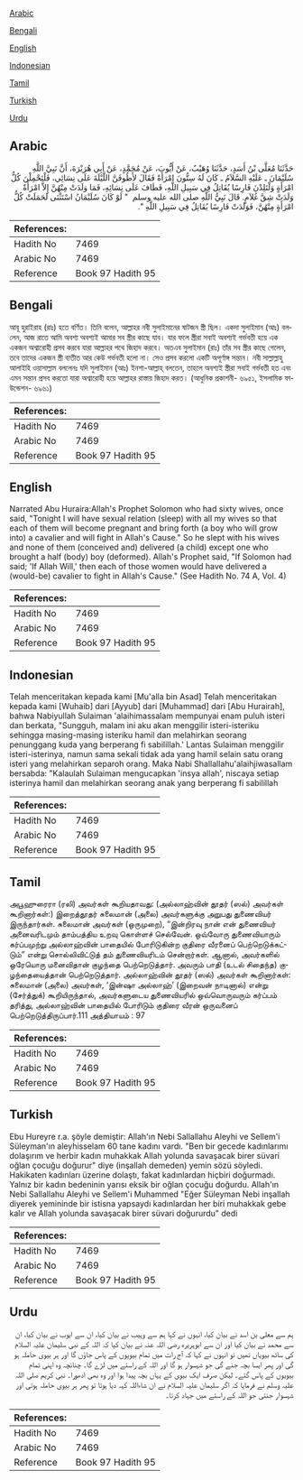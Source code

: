 [Arabic](#arabic)

[Bengali](#bengali)

[English](#english)

[Indonesian](#indonesian)

[Tamil](#tamil)

[Turkish](#turkish)

[Urdu](#urdu)

## Arabic


<div dir="rtl" lang="ar" style={{fontSize:'larger',backgroundColor:'#f8f9fa',padding:20}}>
حَدَّثَنَا مُعَلَّى بْنُ أَسَدٍ، حَدَّثَنَا وُهَيْبٌ، عَنْ أَيُّوبَ، عَنْ مُحَمَّدٍ، عَنْ أَبِي هُرَيْرَةَ، أَنَّ نَبِيَّ اللَّهِ سُلَيْمَانَ ـ عَلَيْهِ السَّلاَمُ ـ كَانَ لَهُ سِتُّونَ امْرَأَةً فَقَالَ لأَطُوفَنَّ اللَّيْلَةَ عَلَى نِسَائِي، فَلْتَحْمِلْنَ كُلُّ امْرَأَةٍ وَلْتَلِدْنَ فَارِسًا يُقَاتِلُ فِي سَبِيلِ اللَّهِ، فَطَافَ عَلَى نِسَائِهِ، فَمَا وَلَدَتْ مِنْهُنَّ إِلاَّ امْرَأَةٌ وَلَدَتْ شِقَّ غُلاَمٍ‏.‏ قَالَ نَبِيُّ اللَّهِ صلى الله عليه وسلم ‏ "‏ لَوْ كَانَ سُلَيْمَانُ اسْتَثْنَى لَحَمَلَتْ كُلُّ امْرَأَةٍ مِنْهُنَّ، فَوَلَدَتْ فَارِسًا يُقَاتِلُ فِي سَبِيلِ اللَّهِ ‏"‏‏.‏
</div>
<div style={{backgroundColor:'#f8f9fa',padding:20, marginBottom: 10}}><table> <thead> <tr> <th>References:</th> <th></th> </tr> </thead> <tbody><tr><td>Hadith No</td><td>7469</td></tr><tr><td>Arabic No</td><td>7469</td></tr><tr><td>Reference</td><td>Book 97 Hadith 95</td></tr></tbody></table></div>

## Bengali


<div dir="ltr" lang="bn" style={{fontSize:'larger',backgroundColor:'#f8f9fa',padding:20}}>
আবূ হুরাইরাহ (রাঃ) হতে বর্ণিত। তিনি বলেন, আল্লাহর নবী সুলাইমানের ষাটজন স্ত্রী ছিল। একদা সুলাইমান (আঃ) বললেন, আজ রাতে আমি অবশ্য অবশ্যই আমার সব স্ত্রীর কাছে যাব। যার ফলে স্ত্রীরা সবাই অবশ্যই গর্ভবতী হয়ে এক একজন অশ্বারোহী প্রসব করবে যারা আল্লাহর পথে জিহাদ করবে। অতএব সুলাইমান (রাঃ) তাঁর সব স্ত্রীর কাছে গেলেন, তবে তাদের একজন স্ত্রী ব্যতীত আর কেউ গর্ভবতী হলো না। সেও প্রসব করলো একটি অপূর্ণাঙ্গ সন্তান। নবী সাল্লাল্লাহু আলাইহি ওয়াসাল্লাম বললেনঃ যদি সুলাইমান (আঃ) ইনশা-আল্লাহ্ বলতেন, তাহলে অবশ্যই স্ত্রীরা সবাই গর্ভবতী হত এবং এমন সন্তান প্রসব করতো যারা অশ্বারোহী হয়ে আল্লাহর রাস্তায় জিহাদ করত। (আধুনিক প্রকাশনী- ৬৯৫১, ইসলামিক ফাউন্ডেশন- ৬৯৬১)
</div>
<div style={{backgroundColor:'#f8f9fa',padding:20, marginBottom: 10}}><table> <thead> <tr> <th>References:</th> <th></th> </tr> </thead> <tbody><tr><td>Hadith No</td><td>7469</td></tr><tr><td>Arabic No</td><td>7469</td></tr><tr><td>Reference</td><td>Book 97 Hadith 95</td></tr></tbody></table></div>

## English


<div dir="ltr" lang="en" style={{fontSize:'larger',backgroundColor:'#f8f9fa',padding:20}}>
Narrated Abu Huraira:Allah's Prophet Solomon who had sixty wives, once said, "Tonight I will have sexual relation (sleep) with all my wives so that each of them will become pregnant and bring forth (a boy who will grow into) a cavalier and will fight in Allah's Cause." So he slept with his wives and none of them (conceived and) delivered (a child) except one who brought a half (body) boy (deformed). Allah's Prophet said, "If Solomon had said; 'If Allah Will,' then each of those women would have delivered a (would-be) cavalier to fight in Allah's Cause." (See Hadith No. 74 A, Vol. 4)
</div>
<div style={{backgroundColor:'#f8f9fa',padding:20, marginBottom: 10}}><table> <thead> <tr> <th>References:</th> <th></th> </tr> </thead> <tbody><tr><td>Hadith No</td><td>7469</td></tr><tr><td>Arabic No</td><td>7469</td></tr><tr><td>Reference</td><td>Book 97 Hadith 95</td></tr></tbody></table></div>

## Indonesian


<div dir="ltr" lang="id" style={{fontSize:'larger',backgroundColor:'#f8f9fa',padding:20}}>
Telah menceritakan kepada kami [Mu'alla bin Asad] Telah menceritakan kepada kami [Wuhaib] dari [Ayyub] dari [Muhammad] dari [Abu Hurairah], bahwa Nabiyullah Sulaiman 'alaihimassalam mempunyai enam puluh isteri dan berkata, "Sungguh, malam ini aku akan menggilir isteri-isteriku sehingga masing-masing isteriku hamil dan melahirkan seorang penunggang kuda yang berperang fi sabilillah.' Lantas Sulaiman menggilir isteri-isterinya, namun sama sekali tidak ada yang hamil selain satu orang isteri yang melahirkan separoh orang. Maka Nabi Shallallahu'alaihjiwasallam bersabda: "Kalaulah Sulaiman mengucapkan 'insya allah', niscaya setiap isterinya hamil dan melahirkan seorang anak yang berperang fi sabilillah
</div>
<div style={{backgroundColor:'#f8f9fa',padding:20, marginBottom: 10}}><table> <thead> <tr> <th>References:</th> <th></th> </tr> </thead> <tbody><tr><td>Hadith No</td><td>7469</td></tr><tr><td>Arabic No</td><td>7469</td></tr><tr><td>Reference</td><td>Book 97 Hadith 95</td></tr></tbody></table></div>

## Tamil


<div dir="ltr" lang="ta" style={{fontSize:'larger',backgroundColor:'#f8f9fa',padding:20}}>
அபூஹுரைரா (ரலி) அவர்கள் கூறியதாவது: (அல்லாஹ்வின் தூதர் (ஸல்) அவர்கள் கூறினார்கள்:) இறைத்தூதர் சுலைமான் (அலை) அவர்களுக்கு அறுபது துணைவியர் இருந்தார்கள். சுலைமான் அவர்கள் (ஒருமுறை), “இன்றிரவு நான் என் துணைவியர் அனைவரிடமும் தாம்பத்திய உறவு கொள்ளச் செல்வேன். ஒவ்வோரு துணைவியாரும் கர்ப்பமுற்று அல்லாஹ்வின் பாதையில் போரிடுகின்ற குதிரை வீரனைப் பெற்றெடுக்கட்டும்” என்று சொல்லிவிட்டுத் தம் துணைவியரிடம் சென்றார்கள். ஆனால், அவர்களில் ஒரேயொரு மனைவிதான் குழந்தை பெற்றெடுத்தார். அவரும் பாதி (உடல் சிதைந்த) குழந்தையைத்தான் பெற்றெடுத்தார். அல்லாஹ்வின் தூதர் (ஸல்) அவர்கள் கூறினார்கள்: சுலைமான் (அலை) அவர்கள், ‘இன்ஷா அல்லாஹ்’ (இறைவன் நாடினால்) என்று (சேர்த்துக்) கூறியிருந்தால், அவர்களுடைய துணைவியரில் ஒவ்வொருவரும் கர்ப்பம் தரித்து, அல்லாஹ்வின் பாதையில் போரிடும் குதிரை வீரன் ஒருவனைப் பெற்றெடுத்திருப்பார்.111 அத்தியாயம் : 97
</div>
<div style={{backgroundColor:'#f8f9fa',padding:20, marginBottom: 10}}><table> <thead> <tr> <th>References:</th> <th></th> </tr> </thead> <tbody><tr><td>Hadith No</td><td>7469</td></tr><tr><td>Arabic No</td><td>7469</td></tr><tr><td>Reference</td><td>Book 97 Hadith 95</td></tr></tbody></table></div>

## Turkish


<div dir="ltr" lang="tr" style={{fontSize:'larger',backgroundColor:'#f8f9fa',padding:20}}>
Ebu Hureyre r.a. şöyle demiştir: Allah'ın Nebi Sallallahu Aleyhi ve Sellem'i Süleyman'ın aleyhisselam 60 tane kadını vardı. "Ben bir gecede kadınlarımı dolaşırım ve herbir kadın muhakkak Allah yolunda savaşacak birer süvari oğlan çocuğu doğurur" diye (inşallah demeden) yemin sözü söyledi. Hakikaten kadınları üzerine dolaştı, fakat kadınlardan hiçbiri doğurmadı. Yalnız bir kadın bedeninin yarısı eksik bir oğlan çocuğu doğurdu. Allah'ın Nebi Sallallahu Aleyhi ve Sellem'i Muhammed "Eğer Süleyman Nebi inşallah diyerek yemininde bir istisna yapsaydı kadınlardan her biri muhakkak gebe kalır ve Allah yolunda savaşacak birer süvari doğururdu" dedi
</div>
<div style={{backgroundColor:'#f8f9fa',padding:20, marginBottom: 10}}><table> <thead> <tr> <th>References:</th> <th></th> </tr> </thead> <tbody><tr><td>Hadith No</td><td>7469</td></tr><tr><td>Arabic No</td><td>7469</td></tr><tr><td>Reference</td><td>Book 97 Hadith 95</td></tr></tbody></table></div>

## Urdu


<div dir="rtl" lang="ur" style={{fontSize:'larger',backgroundColor:'#f8f9fa',padding:20}}>
ہم سے معلی بن اسد نے بیان کیا، انہوں نے کہا ہم سے وہیب نے بیان کیا، ان سے ایوب نے بیان کیا، ان سے محمد نے بیان کیا اور ان سے ابوہریرہ رضی اللہ عنہ نے بیان کیا کہ اللہ کے نبی سلیمان علیہ السلام کی ساٹھ بیویاں تھیں تو انہوں نے کہا کہ آج رات میں تمام بیویوں کے پاس جاؤں گا اور ہر بیوی حاملہ ہو گی اور پھر ایسا بچہ جنے گی جو شہسوار ہو گا اور اللہ کے راستے میں لڑے گا۔ چنانچہ وہ اپنی تمام بیویوں کے پاس گئے۔ لیکن صرف ایک بیوی کے یہاں بچہ پیدا ہوا اور وہ بھی ادھورا۔ نبی کریم صلی اللہ علیہ وسلم نے فرمایا کہ اگر سلیمان علیہ السلام نے ان شاءاللہ کہہ دیا ہوتا تو پھر ہر بیوی حاملہ ہوتی اور شہسوار جنتی جو اللہ کے راستے میں جہاد کرتا۔
</div>
<div style={{backgroundColor:'#f8f9fa',padding:20, marginBottom: 10}}><table> <thead> <tr> <th>References:</th> <th></th> </tr> </thead> <tbody><tr><td>Hadith No</td><td>7469</td></tr><tr><td>Arabic No</td><td>7469</td></tr><tr><td>Reference</td><td>Book 97 Hadith 95</td></tr></tbody></table></div>